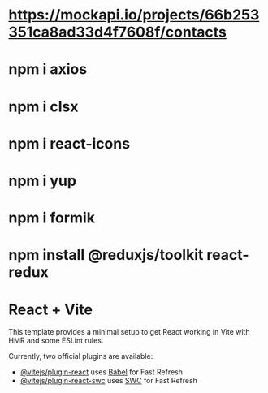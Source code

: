 # https://mockapi.io/projects/66b253351ca8ad33d4f7608f/contacts

# npm i axios

# npm i clsx

# npm i react-icons

# npm i yup

# npm i formik

# npm install @reduxjs/toolkit react-redux

# React + Vite

This template provides a minimal setup to get React working in Vite with HMR and some ESLint rules.

Currently, two official plugins are available:

- [@vitejs/plugin-react](https://github.com/vitejs/vite-plugin-react/blob/main/packages/plugin-react/README.md) uses [Babel](https://babeljs.io/) for Fast Refresh
- [@vitejs/plugin-react-swc](https://github.com/vitejs/vite-plugin-react-swc) uses [SWC](https://swc.rs/) for Fast Refresh
